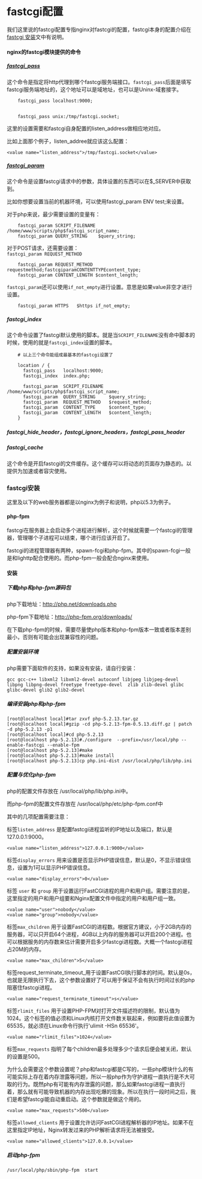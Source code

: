 # fastcgi配置

我们这里说的fastcgi配置专指nginx对fastcgi的配置，fastcgi本身的配置介绍在[fastcgi 安装][0]文中有说明。

#### nginx的fastcgi模块提供的命令

##### [fastcgi_pass][1]

这个命令是指定将http代理到哪个fastcgi服务端接口。`fastcgi_pass`后面是填写fastcgi服务端地址的，这个地址可以是域地址，也可以是Uninx-域套接字。
```nginx
    fastcgi_pass localhost:9000;
    
    
    fastcgi_pass unix:/tmp/fastcgi.socket;
```
这里的设置需要和fastcgi自身配置的listen_address做相应地对应。

比如上面那个例子，listen_addree就应该这么配置：

    <value name="listen_address">/tmp/fastcgi.socket</value>

##### [fastcgi_param][2]

这个命令是设置fastcgi请求中的参数，具体设置的东西可以在$_SERVER中获取到。

比如你想要设置当前的机器环境，可以使用fastcgi_param ENV test;来设置。

对于php来说，最少需要设置的变量有：
```nginx
    fastcgi_param SCRIPT_FILENAME /home/www/scripts/php$fastcgi_script_name;
    fastcgi_param QUERY_STRING    $query_string;
```
对于POST请求，还需要设置：  
`fastcgi_param REQUEST_METHOD` 
```nginx
    fastcgi_param REQUEST_METHOD requestmethod;fastcgiparamCONTENTTYPEcontent_type;
    fastcgi_param CONTENT_LENGTH $content_length;
```
`fastcgi_param`还可以使用`if_not_empty`进行设置。意思是如果value非空才进行设置。
```nginx
    fastcgi_param HTTPS   $https if_not_empty;
```
##### fastcgi_index

这个命令设置了fastcgi默认使用的脚本。就是当`SCRIPT_FILENAME`没有命中脚本的时候，使用的就是`fastcgi_index`设置的脚本。
```nginx
    # 以上三个命令能组成最基本的fastcgi设置了
    
    location / {
      fastcgi_pass   localhost:9000;
      fastcgi_index  index.php;
     
      fastcgi_param  SCRIPT_FILENAME  /home/www/scripts/php$fastcgi_script_name;
      fastcgi_param  QUERY_STRING     $query_string;
      fastcgi_param  REQUEST_METHOD   $request_method;
      fastcgi_param  CONTENT_TYPE     $content_type;
      fastcgi_param  CONTENT_LENGTH   $content_length;
    }
```
##### fastcgi_hide_header，fastcgi_ignore_headers，fastcgi_pass_header

##### fastcgi_cache

这个命令是开启fastcgi的文件缓存。这个缓存可以将动态的页面存为静态的。以提供为加速或者容灾使用。





### fastcgi安装

这里及以下的web服务器都是以nginx为例子和说明，php以5.3为例子。

#### php-fpm

fastcgi在服务器上会启动多个进程进行解析，这个时候就需要一个fastcgi的管理器，管理哪个子进程可以结束，哪个进行应该开启了。

fastcgi的进程管理器有两种，spawn-fcgi和php-fpm。其中的spawn-fcgi一般是和lighttp配合使用的。而php-fpm一般会配合nginx来使用。

#### 安装

##### 下载php和php-fpm源码包

php下载地址：http://php.net/downloads.php

php-fpm下载地址：http://php-fpm.org/downloads/

在下载php-fpm的时候，需要尽量使php版本和php-fpm版本一致或者版本差别最小，否则有可能会出现兼容性的问题。

##### 配置安装环境

php需要下面软件的支持，如果没有安装，请自行安装：

    gcc gcc-c++ libxml2 libxml2-devel autoconf libjpeg libjpeg-devel libpng libpng-devel freetype freetype-devel  zlib zlib-devel glibc glibc-devel glib2 glib2-devel

##### 编译安装php和php-fpm

    [root@localhost local]#tar zxvf php-5.2.13.tar.gz  
    [root@localhost local]#gzip -cd php-5.2.13-fpm-0.5.13.diff.gz | patch -d php-5.2.13 -p1
    [root@localhost local]#cd php-5.2.13  
    [root@localhost php-5.2.13]#./configure  --prefix=/usr/local/php --enable-fastcgi --enable-fpm  
    [root@localhost php-5.2.13]#make  
    [root@localhost php-5.2.13]#make install  
    [root@localhost php-5.2.13]cp php.ini-dist /usr/local/php/lib/php.ini

##### 配置与优化php-fpm

php的配置文件存放在 /usr/local/php/lib/php.ini中。

而php-fpm的配置文件存放在 /usr/local/php/etc/php-fpm.conf中

其中的几项配置需要注意：

标签`listen_address` 是配置fastcgi进程监听的IP地址以及端口，默认是127.0.0.1:9000。

    <value name="listen_address">127.0.0.1:9000</value>

标签`display_errors`  用来设置是否显示PHP错误信息，默认是0，不显示错误信息，设置为1可以显示PHP错误信息。

    <value name="display_errors">0</value>

标签 `user` 和 `group` 用于设置运行FastCGI进程的用户和用户组。需要注意的是，这里指定的用户和用户组要和Nginx配置文件中指定的用户和用户组一致。

    <value name="user">nobody</value>
    <value name="group">nobody</value>

标签`max_children`  用于设置FastCGI的进程数。根据官方建议，小于2GB内存的服务器，可以只开启64个进程，4GB以上内存的服务器可以开启200个进程。也可以根据服务的内存数来估计需要开启多少fastcgi进程数。大概一个fastcgi进程占20M的内存。

    <value name="max_children">5</value>

标签request_terminate_timeout_用于设置FastCGI执行脚本的时间。默认是0s，也就是无限执行下去，这个参数设置好了可以用于保证不会有执行时间过长的php阻塞住fastcgi进程。

    <value name="request_terminate_timeout">s</value>

标签`rlimit_files`  用于设置PHP-FPM对打开文件描述符的限制，默认值为1024。这个标签的值必须和Linux内核打开文件数关联起来，例如要将此值设置为65535，就必须在Linux命令行执行'ulimit -HSn 65536'。

    <value name="rlimit_files">1024</value>

标签`max_requests` 指明了每个children最多处理多少个请求后便会被关闭，默认的设置是500。

为什么会需要这个参数设置呢？php和fastcgi都是C写的，一些php模块什么的有可能实际上存在着内存泄露等问题，所以一般php作为守护进程一直执行是不大可取的行为。既然php有可能有内存泄露的问题，那么如果fastcgi进程一直执行着，那么就有可能导致机器的内存出现吃爆的现象。所以在执行一段时间之后，我们是希望fastcgi能自动重启动。这个参数就是做这个用的。

    <value name="max_requests">500</value>

标签`allowed_clients` 用于设置允许访问FastCGI进程解析器的IP地址。如果不在这里指定IP地址，Nginx转发过来的PHP解析请求将无法被接受。

    <value name="allowed_clients">127.0.0.1</value>

##### 启动php-fpm

    /usr/local/php/sbin/php-fpm  start


[0]: install.md
[1]: http://tengine.taobao.org/nginx_docs/en/docs/http/ngx_http_fastcgi_module.html#fastcgi_pass
[2]: http://tengine.taobao.org/nginx_docs/en/docs/http/ngx_http_fastcgi_module.html#fastcgi_param